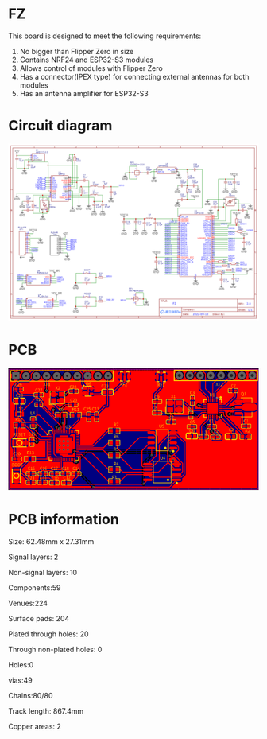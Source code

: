 # FZ
This board is designed to meet the following requirements:
1) No bigger than Flipper Zero in size
2) Contains NRF24 and ESP32-S3 modules
3) Allows control of modules with Flipper Zero
4) Has a connector(IPEX	type) for connecting external antennas  for both modules
5) Has an antenna amplifier for ESP32-S3


# Circuit diagram

![](https://github.com/Dm1try1/Final/blob/master/Schematic_New%20Project_2022-09-20.png)

# PCB
![](https://github.com/Dm1try1/Final/blob/master/PNG.png)


# PCB information

Size: 62.48mm x 27.31mm

Signal layers: 2

Non-signal layers: 10

Components:59

Venues:224

   Surface pads: 204

   Plated through holes: 20

   Through non-plated holes: 0

Holes:0

vias:49

Chains:80/80

Track length: 867.4mm

Copper areas: 2